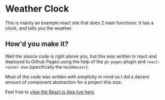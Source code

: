 # Weather Clock

This is mainly an example react site that does 2 main functions:
It has a clock, and tells you the weather.

## How'd you make it?

Well the source code is right above you, but this was written in react and deployed to Github Pages
using the help of the `gh-pages` plugin and `react-router-dom` (specifically the `HashRouter`).

Most of the code was written with simplicity in mind so I did a decent amount of component abstraction
for a project this size.

Feel free to [view the React.js App live here](https://slamdewey.github.io/weather-clock/).